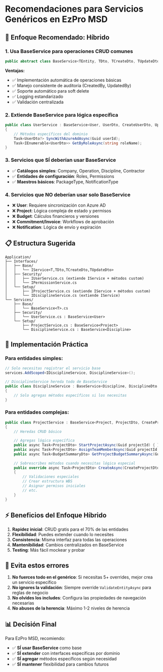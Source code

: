 # Recomendaciones para Servicios Genéricos en EzPro MSD

## 🎯 Enfoque Recomendado: Híbrido

### 1. **Usa BaseService<T> para operaciones CRUD comunes**
```csharp
public abstract class BaseService<TEntity, TDto, TCreateDto, TUpdateDto>
```

**Ventajas:**
- ✅ Implementación automática de operaciones básicas
- ✅ Manejo consistente de auditoría (CreatedBy, UpdatedBy)
- ✅ Soporte automático para soft delete
- ✅ Logging estandarizado
- ✅ Validación centralizada

### 2. **Extiende BaseService para lógica específica**
```csharp
public class UserService : BaseService<User, UserDto, CreateUserDto, UpdateUserDto>, IUserService
{
    // Métodos específicos del dominio
    Task<UserDto?> SyncWithAzureAdAsync(Guid userId);
    Task<IEnumerable<UserDto>> GetByRoleAsync(string roleName);
}
```

### 3. **Servicios que SÍ deberían usar BaseService**
- ✅ **Catálogos simples**: Company, Operation, Discipline, Contractor
- ✅ **Entidades de configuración**: Roles, Permissions
- ✅ **Maestros básicos**: PackageType, NotificationType

### 4. **Servicios que NO deberían usar solo BaseService**
- ❌ **User**: Requiere sincronización con Azure AD
- ❌ **Project**: Lógica compleja de estado y permisos
- ❌ **Budget**: Cálculos financieros y versiones
- ❌ **Commitment/Invoice**: Workflows de aprobación
- ❌ **Notification**: Lógica de envío y expiración

## 📋 Estructura Sugerida

```
Application/
├── Interfaces/
│   ├── Base/
│   │   └── IService<T,TDto,TCreateDto,TUpdateDto>
│   ├── Security/
│   │   ├── IUserService.cs (extiende IService + métodos custom)
│   │   └── IPermissionService.cs
│   └── Setup/
│       ├── IProjectService.cs (extiende IService + métodos custom)
│       └── IDisciplineService.cs (extiende IService)
└── Services/
    ├── Base/
    │   └── BaseService<T>.cs
    ├── Security/
    │   └── UserService.cs : BaseService<User>
    └── Setup/
        ├── ProjectService.cs : BaseService<Project>
        └── DisciplineService.cs : BaseService<Discipline>
```

## 🔧 Implementación Práctica

### Para entidades simples:
```csharp
// Solo necesitas registrar el servicio base
services.AddScoped<IDisciplineService, DisciplineService>();

// DisciplineService hereda todo de BaseService
public class DisciplineService : BaseService<Discipline, DisciplineDto, CreateDisciplineDto, UpdateDisciplineDto>, IDisciplineService
{
    // Solo agregas métodos específicos si los necesitas
}
```

### Para entidades complejas:
```csharp
public class ProjectService : BaseService<Project, ProjectDto, CreateProjectDto, UpdateProjectDto>, IProjectService
{
    // Heredas CRUD básico
    
    // Agregas lógica específica
    public async Task<ProjectDto> StartProjectAsync(Guid projectId) { }
    public async Task<ProjectDto> AssignTeamMemberAsync(Guid projectId, Guid userId) { }
    public async Task<BudgetSummaryDto> GetProjectBudgetSummaryAsync(Guid projectId) { }
    
    // Sobrescribes métodos cuando necesitas lógica especial
    public override async Task<ProjectDto> CreateAsync(CreateProjectDto dto, string? createdBy)
    {
        // Validaciones especiales
        // Crear estructura WBS
        // Asignar permisos iniciales
        // etc.
    }
}
```

## ⚡ Beneficios del Enfoque Híbrido

1. **Rapidez inicial**: CRUD gratis para el 70% de las entidades
2. **Flexibilidad**: Puedes extender cuando lo necesites
3. **Consistencia**: Misma interfaz para todas las operaciones
4. **Mantenibilidad**: Cambios centralizados en BaseService
5. **Testing**: Más fácil mockear y probar

## 🚫 Evita estos errores

1. **No fuerces todo en el genérico**: Si necesitas 5+ overrides, mejor crea un servicio específico
2. **No ignores la validación**: Siempre override `ValidateEntityAsync` para reglas de negocio
3. **No olvides los includes**: Configura las propiedades de navegación necesarias
4. **No abuses de la herencia**: Máximo 1-2 niveles de herencia

## 📊 Decisión Final

Para EzPro MSD, recomiendo:
- ✅ **SÍ usar BaseService** como base
- ✅ **SÍ extender** con interfaces específicas por dominio
- ✅ **SÍ agregar** métodos específicos según necesidad
- ✅ **SÍ mantener** flexibilidad para cambios futuros